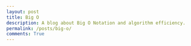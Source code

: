 ```yaml
---
layout: post
title: Big O
description: A blog about Big O Notation and algorithm efficiency.
permalink: /posts/big-o/
comments: True
---
```


